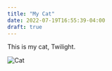 ```yaml
---
title: "My Cat"
date: 2022-07-19T16:55:39-04:00
draft: true
---
```


This is my cat, Twilight.

![Cat](/img/cat.jpeg)
